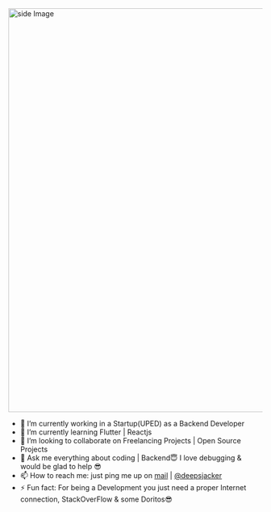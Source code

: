 
<img src="https://user-images.githubusercontent.com/55989361/128639226-1ce666a4-e3a6-4400-bb02-96ca55cb99f9.gif" alt="side Image" align="center" width="800" height="auto" />


- 🔭 I’m currently working in a Startup(UPED) as a Backend Developer
- 🌱 I’m currently learning Flutter | Reactjs
- 👯 I’m looking to collaborate on Freelancing Projects | Open Source Projects
- 💬 Ask me everything about coding | Backend😇 I love debugging & would be glad to help 😎
- 📫 How to reach me: just ping me up on <a target="_blank" href="https://mail.google.com/mail/u/0/?fs=1&to=pandeydeepak821@gmail.com&tf=cm">mail</a> | <a target="_blank" href="https://www.instagram.com/deepsjacker/">@deepsjacker</a>
- ⚡ Fun fact: For being a Development you just need a proper Internet connection, StackOverFlow & some Doritos😎

